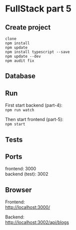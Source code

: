 # FullStack part 5

## Create project

`clone`\
`npm install`\
`npm update`\
`npm install typescript --save`\
`npm update --dev`\
`npm audit fix`

## Database

## Run

First start backend (part-4):\
`npm run watch`

Then start frontend (part-5):\
`npm start`

## Tests

## Ports

frontend: 3000\
backend (test): 3002

## Browser

Frontend:\
<http://localhost:3000/>

Backend:\
<http://localhost:3002/api/blogs>
